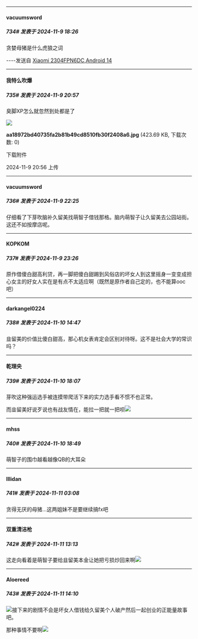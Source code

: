 ﻿
*****

####  vacuumsword  
##### 734#       发表于 2024-11-9 18:26

贪婪母猪是什么虎狼之词

----发送自 [Xiaomi 2304FPN6DC,Android 14](http://stage1.5j4m.com/?1.37)


*****

####  我特么吹爆  
##### 735#       发表于 2024-11-9 20:57

臭脚XP怎么就忽然到处都是了

<img src="https://img.saraba1st.com/forum/202411/09/205649hadqza4h1agseooe.jpg" referrerpolicy="no-referrer">

<strong>aa18972bd40735fa2b81b49cd8510fb30f2408a6.jpg</strong> (423.69 KB, 下载次数: 0)

下载附件

2024-11-9 20:56 上传


*****

####  vacuumsword  
##### 736#       发表于 2024-11-9 22:25

仔细看了下芽吹脑补久留美找萌智子借钱那格。脑内萌智子让久留美去公园站街。这还不如按摩店呢。


*****

####  KOPKOM  
##### 737#       发表于 2024-11-9 23:26

原作借傻白甜高利贷，再一脚把傻白甜踢到风俗店的坏女人到这里摇身一变变成担心女主的好女人实在是有点不太适应啊（既然是原作者自己定的，也不能算ooc吧）


*****

####  darkangel0224  
##### 738#       发表于 2024-11-10 14:47

韭留美的价值比傻白甜高，那心机女表肯定会区别对待呀。这不是社会大学的常识吗？


*****

####  乾理央  
##### 739#       发表于 2024-11-10 18:07

芽吹这种强运选手被连摸带爬活下来的实力选手看不惯不也正常。

而韭留美好说歹说也有战友情在，能拉一把就一把呗<img src="https://static.saraba1st.com/image/smiley/face2017/037.png" referrerpolicy="no-referrer">


*****

####  mhss  
##### 740#       发表于 2024-11-10 18:49

萌智子的围巾越看越像QB的大耳朵


*****

####  Illidan  
##### 741#       发表于 2024-11-11 03:08

贪得无厌的母猪…这两姐妹不是要继续搞fx吧


*****

####  双重清洁枪  
##### 742#       发表于 2024-11-11 13:13

这走向看着是萌智子要给韭留美本金让她把亏损炒回来啊<img src="https://static.saraba1st.com/image/smiley/face2017/067.png" referrerpolicy="no-referrer"> 


*****

####  Aloereed  
##### 743#       发表于 2024-11-11 14:10

<img src="https://static.saraba1st.com/image/smiley/face2017/067.png" referrerpolicy="no-referrer">接下来的剧情不会是坏女人借钱给久留美个人破产然后一起创业的正能量故事吧。

那种事情不要啊<img src="https://static.saraba1st.com/image/smiley/face2017/169.gif" referrerpolicy="no-referrer">

